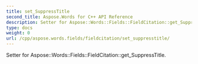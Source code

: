 ```yaml
---
title: set_SuppressTitle
second_title: Aspose.Words for C++ API Reference
description: Setter for Aspose::Words::Fields::FieldCitation::get_SuppressTitle. 
type: docs
weight: 0
url: /cpp/aspose.words.fields/fieldcitation/set_suppresstitle/
---
```


Setter for Aspose::Words::Fields::FieldCitation::get_SuppressTitle. 

